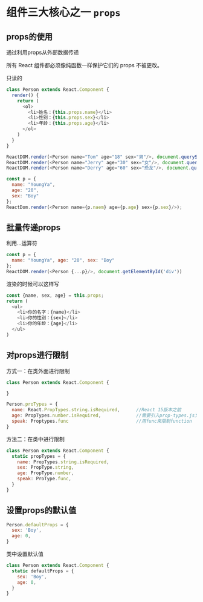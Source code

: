 # 组件三大核心之一 `props`

## props的使用

通过利用props从外部数据传递

所有 React 组件都必须像纯函数一样保护它们的 props 不被更改。

只读的

```javascript
class Person extends React.Component {
  render() {
    return (
      <ol>
        <li>姓名：{this.props.name}</li>
        <li>性别：{this.props.sex}</li>
        <li>年龄：{this.props.age}</li>
      </ol>
    )
  }
}

ReactDOM.render(<Person name="Tom" age="18" sex="男"/>, document.querySelectorAll('div')[0]);
ReactDOM.render(<Person name="Jerry" age="30" sex="女"/>, document.querySelectorAll('div')[1]);
ReactDOM.render(<Person name="Derry" age="60" sex="恐龙"/>, document.querySelectorAll('div')[2]);
```

```javascript
const p = {
  name: "YoungYa",
  age: "20",
  sex: "Boy"
};
ReactDom.render(<Person name={p.naem} age={p.age} sex={p.sex}/>);
```

## 批量传递props

利用...运算符

```javascript
const p = {
  name: "YoungYa", age: "20", sex: "Boy"
};
ReactDOM.render(<Person {...p}/>, document.getElementById('div'))
```

渲染的时候可以这样写

```javascript
const {name, sex, age} = this.props;
return (
  <ul>
    <li>你的名字：{name}</li>
    <li>你的性别：{sex}</li>
    <li>你的年龄：{age}</li>
  </ul>
)
```

## 对props进行限制

方式一：在类外面进行限制

```javascript
class Person extends React.Component {

}

Person.proTypes = {
  name: React.PropTypes.string.isRequired,		//React 15版本之前
  age: PropTypes.number.isRequired,				//需要引入prop-types.js文件
  speak: Proptypes.func							//用func来限制function
}
```

方法二：在类中进行限制

```javascript
class Person extends React.Component {
  static propTypes = {
    name: PropTypes.string.isRequired,
    sex: PropType.string,
    age: PropType.number,
    speak: ProType.func,
  }
}
```

## 设置props的默认值

```javascript
Person.defaultProps = {
  sex: 'Boy',
  age: 0,
}
```

类中设置默认值

```javascript
class Person extends React.Component {
  static defaultProps = {
    sex: 'Boy',
    age: 0,
  }
}
```

